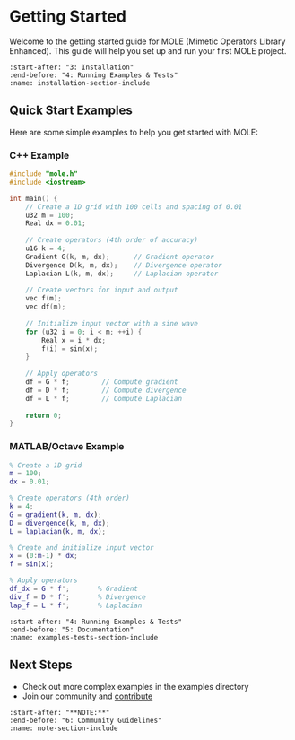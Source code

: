# Getting Started

Welcome to the getting started guide for MOLE (Mimetic Operators Library Enhanced). This guide will help you set up and run your first MOLE project.

```{include} ../../../../README.md
:start-after: "3: Installation"
:end-before: "4: Running Examples & Tests"
:name: installation-section-include
```

## Quick Start Examples

Here are some simple examples to help you get started with MOLE:

### C++ Example

```cpp
#include "mole.h"
#include <iostream>

int main() {
    // Create a 1D grid with 100 cells and spacing of 0.01
    u32 m = 100;
    Real dx = 0.01;
    
    // Create operators (4th order of accuracy)
    u16 k = 4;
    Gradient G(k, m, dx);      // Gradient operator
    Divergence D(k, m, dx);    // Divergence operator
    Laplacian L(k, m, dx);     // Laplacian operator
    
    // Create vectors for input and output
    vec f(m);
    vec df(m);
    
    // Initialize input vector with a sine wave
    for (u32 i = 0; i < m; ++i) {
        Real x = i * dx;
        f(i) = sin(x);
    }
    
    // Apply operators
    df = G * f;        // Compute gradient
    df = D * f;        // Compute divergence
    df = L * f;        // Compute Laplacian
    
    return 0;
}
```

### MATLAB/Octave Example

```matlab
% Create a 1D grid
m = 100;
dx = 0.01;

% Create operators (4th order)
k = 4;
G = gradient(k, m, dx);
D = divergence(k, m, dx);
L = laplacian(k, m, dx);

% Create and initialize input vector
x = (0:m-1) * dx;
f = sin(x);

% Apply operators
df_dx = G * f';       % Gradient
div_f = D * f';       % Divergence
lap_f = L * f';       % Laplacian
```

```{include} ../../../../README.md
:start-after: "4: Running Examples & Tests"
:end-before: "5: Documentation"
:name: examples-tests-section-include
```

## Next Steps

- Check out more complex examples in the examples directory
- Join our community and [contribute](../api/contributing_wrapper.md)

```{include} ../../../../README.md
:start-after: "**NOTE:**"
:end-before: "6: Community Guidelines"
:name: note-section-include
``` 